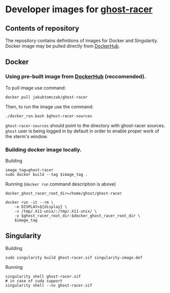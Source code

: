 # Developer images for [ghost-racer](https://github.com/kolo-naukowe-ghost/ghost-racer "ghost-racer")

## Contents of repository

The repository contains definitions of images for Docker and Singularity. Docker image may be pulled directly from [DockerHub](https://hub.docker.com/r/jakubtomczak/ghost-racer "DockerHub").

##  Docker

### Using pre-built image from [DockerHub](https://hub.docker.com/r/jakubtomczak/ghost-racer "DockerHub") (reccomended).
To pull image use command:

    docker pull jakubtomczak/ghost-racer

Then, to run the image use the command:

    ./docker_run.bash $ghost-racer-sources

`ghost-racer-sources` should point to the directory with ghost-racer sources.
`ghost` user is being logged in by default in order to enable proper work of the xterm's window.

### Building docker image locally.

Building

    image_tag=ghost-racer
    sudo docker build --tag $image_tag .

Running (`docker run` command description is above)

    docker_ghost_racer_root_dir=/home/ghost/ghost-racer

    docker run -it --rm \
        -e DISPLAY=${display} \
        -v /tmp/.X11-unix/:/tmp/.X11-unix/ \
        -v $ghost_racer_root_dir:$docker_ghost_racer_root_dir \
        $image_tag

## Singularity
Building

    sudo singularity build ghost-racer.sif singularity-image.def
Running

    singularity shell ghost-racer.sif
    # in case of cuda support
    singularity shell --nv ghost-racer.sif
